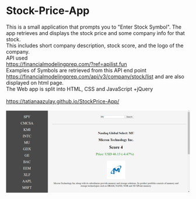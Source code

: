 # Stock-Price-App
This is a small application that prompts you to "Enter Stock Symbol". 
The app retrieves and displays the stock price and some company info for that stock. <br>
This includes short company description, stock score, and the logo of the company.<br>
API used <br>
https://financialmodelingprep.com/?ref=apilist.fun<br>
Examples of Symbols are retrieved from this API end point https://financialmodelingprep.com/api/v3/company/stock/list and are also displayed on html page.<br>
The Web app is split into HTML, CSS and JavaScript +jQuery<br>
<br>
https://tatianaazulay.github.io/StockPrice-App/<br>
<br>
![](Untitled.png)
